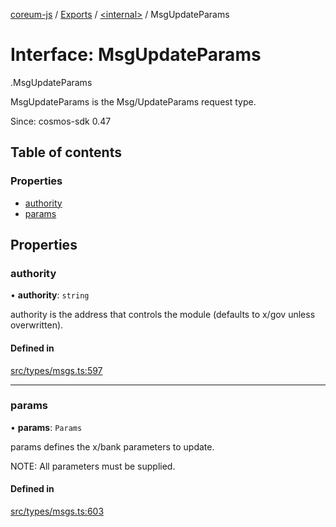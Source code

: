 [coreum-js](../README.md) / [Exports](../modules.md) / [<internal\>](../modules/internal_.md) / MsgUpdateParams

# Interface: MsgUpdateParams

[<internal>](../modules/internal_.md).MsgUpdateParams

MsgUpdateParams is the Msg/UpdateParams request type.

Since: cosmos-sdk 0.47

## Table of contents

### Properties

- [authority](internal_.MsgUpdateParams-2.md#authority)
- [params](internal_.MsgUpdateParams-2.md#params)

## Properties

### authority

• **authority**: `string`

authority is the address that controls the module (defaults to x/gov unless overwritten).

#### Defined in

[src/types/msgs.ts:597](https://github.com/PyramydLabs/coreum-js/blob/75debec/src/types/msgs.ts#L597)

___

### params

• **params**: `Params`

params defines the x/bank parameters to update.

NOTE: All parameters must be supplied.

#### Defined in

[src/types/msgs.ts:603](https://github.com/PyramydLabs/coreum-js/blob/75debec/src/types/msgs.ts#L603)
